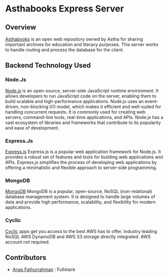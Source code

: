 # Asthabooks Express Server

## Overview
[Asthabooks](asthabooks-react.vercel.app) is an open web repository owned by Astha for sharing important archives for education and literacy purposes. This server works to handle routing and process the database for the client.

## Backend Technology Used
### Node.Js
[Node.js](https://nodejs.org/en) is an open-source, server-side JavaScript runtime environment. It allows developers to run JavaScript code on the server, enabling them to build scalable and high-performance applications. Node.js uses an event-driven, non-blocking I/O model, which makes it efficient and well-suited for handling concurrent requests. It is commonly used for creating web servers, command-line tools, real-time applications, and APIs. Node.js has a vast ecosystem of libraries and frameworks that contribute to its popularity and ease of development.
### Express.Js
[Express.js](http://expressjs.com/) Express.js is a popular web application framework for Node.js. It provides a robust set of features and tools for building web applications and APIs. Express.js simplifies the process of developing web applications by offering a minimalistic and flexible approach to server-side programming.
### MongoDB
[MongoDB](https://www.mongodb.com) MongoDB is a popular, open-source, NoSQL (non-relational) database management system. It is designed to handle large volumes of data and provide high performance, scalability, and flexibility for modern applications.
### Cyclic
[Cyclic](https://www.cyclic.sh) apps get you access to the best AWS has to offer. Industry leading NoSQL AWS DynamoDB and AWS S3 storage directly integrated. AWS account not required.

## Contributors
- [Anas Fathurrahman](https://www.linkedin.com/in/anas-fathurrahman/) : Fullstack